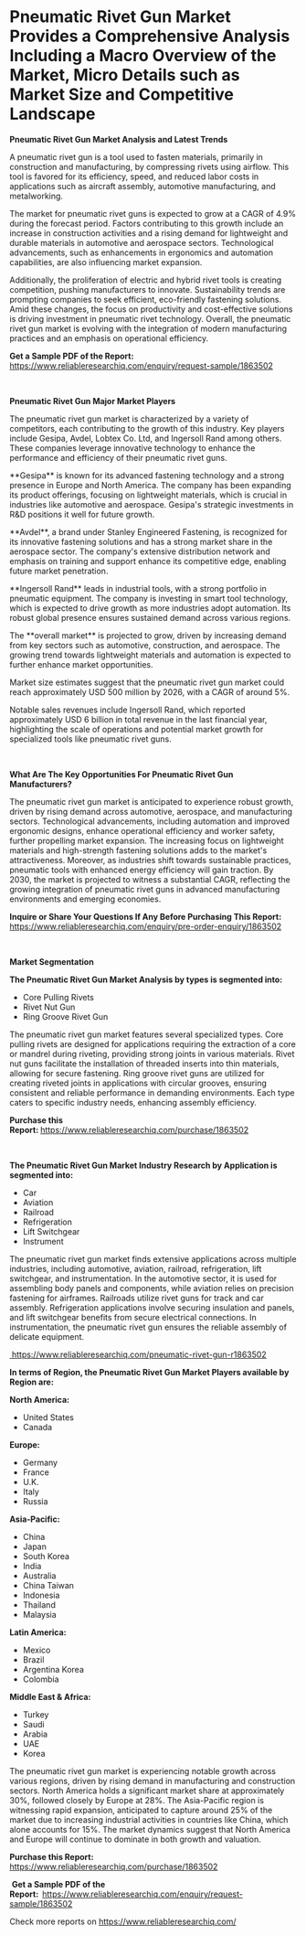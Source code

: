 <p><h1>Pneumatic Rivet Gun Market Provides a Comprehensive Analysis Including a Macro Overview of the Market, Micro Details such as Market Size and Competitive Landscape</h1></p><p><strong>Pneumatic Rivet Gun Market Analysis and Latest Trends</strong></p>
<p><p>A pneumatic rivet gun is a tool used to fasten materials, primarily in construction and manufacturing, by compressing rivets using airflow. This tool is favored for its efficiency, speed, and reduced labor costs in applications such as aircraft assembly, automotive manufacturing, and metalworking.</p><p>The market for pneumatic rivet guns is expected to grow at a CAGR of 4.9% during the forecast period. Factors contributing to this growth include an increase in construction activities and a rising demand for lightweight and durable materials in automotive and aerospace sectors. Technological advancements, such as enhancements in ergonomics and automation capabilities, are also influencing market expansion. </p><p>Additionally, the proliferation of electric and hybrid rivet tools is creating competition, pushing manufacturers to innovate. Sustainability trends are prompting companies to seek efficient, eco-friendly fastening solutions. Amid these changes, the focus on productivity and cost-effective solutions is driving investment in pneumatic rivet technology. Overall, the pneumatic rivet gun market is evolving with the integration of modern manufacturing practices and an emphasis on operational efficiency.</p></p>
<p><strong>Get a Sample PDF of the Report:&nbsp;</strong> <a href="https://www.reliableresearchiq.com/enquiry/request-sample/1863502?utm_campaign=3318&utm_medium=2&utm_source=Github&utm_content=ia&utm_term=10042025&utm_id=pneumatic-rivet-gun">https://www.reliableresearchiq.com/enquiry/request-sample/1863502</a></p>
<p>&nbsp;</p>
<p><strong>Pneumatic Rivet Gun Major Market Players</strong></p>
<p><p>The pneumatic rivet gun market is characterized by a variety of competitors, each contributing to the growth of this industry. Key players include Gesipa, Avdel, Lobtex Co. Ltd, and Ingersoll Rand among others. These companies leverage innovative technology to enhance the performance and efficiency of their pneumatic rivet guns.</p><p>**Gesipa** is known for its advanced fastening technology and a strong presence in Europe and North America. The company has been expanding its product offerings, focusing on lightweight materials, which is crucial in industries like automotive and aerospace. Gesipa's strategic investments in R&D positions it well for future growth.</p><p>**Avdel**, a brand under Stanley Engineered Fastening, is recognized for its innovative fastening solutions and has a strong market share in the aerospace sector. The company's extensive distribution network and emphasis on training and support enhance its competitive edge, enabling future market penetration.</p><p>**Ingersoll Rand** leads in industrial tools, with a strong portfolio in pneumatic equipment. The company is investing in smart tool technology, which is expected to drive growth as more industries adopt automation. Its robust global presence ensures sustained demand across various regions.</p><p>The **overall market** is projected to grow, driven by increasing demand from key sectors such as automotive, construction, and aerospace. The growing trend towards lightweight materials and automation is expected to further enhance market opportunities.</p><p>Market size estimates suggest that the pneumatic rivet gun market could reach approximately USD 500 million by 2026, with a CAGR of around 5%. </p><p>Notable sales revenues include Ingersoll Rand, which reported approximately USD 6 billion in total revenue in the last financial year, highlighting the scale of operations and potential market growth for specialized tools like pneumatic rivet guns.</p></p>
<p>&nbsp;</p>
<p><strong>What Are The Key Opportunities For Pneumatic Rivet Gun Manufacturers?</strong></p>
<p><p>The pneumatic rivet gun market is anticipated to experience robust growth, driven by rising demand across automotive, aerospace, and manufacturing sectors. Technological advancements, including automation and improved ergonomic designs, enhance operational efficiency and worker safety, further propelling market expansion. The increasing focus on lightweight materials and high-strength fastening solutions adds to the market's attractiveness. Moreover, as industries shift towards sustainable practices, pneumatic tools with enhanced energy efficiency will gain traction. By 2030, the market is projected to witness a substantial CAGR, reflecting the growing integration of pneumatic rivet guns in advanced manufacturing environments and emerging economies.</p></p>
<p><strong>Inquire or Share Your Questions If Any Before Purchasing This Report:</strong> <a href="https://www.reliableresearchiq.com/enquiry/pre-order-enquiry/1863502?utm_campaign=3318&utm_medium=2&utm_source=Github&utm_content=ia&utm_term=10042025&utm_id=pneumatic-rivet-gun">https://www.reliableresearchiq.com/enquiry/pre-order-enquiry/1863502</a></p>
<p>&nbsp;</p>
<p><strong>Market Segmentation</strong></p>
<p><strong>The Pneumatic Rivet Gun Market Analysis by types is segmented into:</strong></p>
<p><ul><li>Core Pulling Rivets</li><li>Rivet Nut Gun</li><li>Ring Groove Rivet Gun</li></ul></p>
<p><p>The pneumatic rivet gun market features several specialized types. Core pulling rivets are designed for applications requiring the extraction of a core or mandrel during riveting, providing strong joints in various materials. Rivet nut guns facilitate the installation of threaded inserts into thin materials, allowing for secure fastening. Ring groove rivet guns are utilized for creating riveted joints in applications with circular grooves, ensuring consistent and reliable performance in demanding environments. Each type caters to specific industry needs, enhancing assembly efficiency.</p></p>
<p><strong>Purchase this Report:&nbsp;</strong><a href="https://www.reliableresearchiq.com/purchase/1863502?utm_campaign=3318&utm_medium=2&utm_source=Github&utm_content=ia&utm_term=10042025&utm_id=pneumatic-rivet-gun">https://www.reliableresearchiq.com/purchase/1863502</a></p>
<p>&nbsp;</p>
<p><strong>The Pneumatic Rivet Gun Market Industry Research by Application is segmented into:</strong></p>
<p><ul><li>Car</li><li>Aviation</li><li>Railroad</li><li>Refrigeration</li><li>Lift Switchgear</li><li>Instrument</li></ul></p>
<p><p>The pneumatic rivet gun market finds extensive applications across multiple industries, including automotive, aviation, railroad, refrigeration, lift switchgear, and instrumentation. In the automotive sector, it is used for assembling body panels and components, while aviation relies on precision fastening for airframes. Railroads utilize rivet guns for track and car assembly. Refrigeration applications involve securing insulation and panels, and lift switchgear benefits from secure electrical connections. In instrumentation, the pneumatic rivet gun ensures the reliable assembly of delicate equipment.</p></p>
<p><a href="https://www.reliableresearchiq.com/pneumatic-rivet-gun-r1863502?utm_campaign=3318&utm_medium=2&utm_source=Github&utm_content=ia&utm_term=10042025&utm_id=pneumatic-rivet-gun">&nbsp;https://www.reliableresearchiq.com/pneumatic-rivet-gun-r1863502</a></p>
<p><strong>In terms of Region, the Pneumatic Rivet Gun Market Players available by Region are:</strong></p>
<p>
    <p> <strong> North America: </strong>
        <ul>
            <li>United States</li>
            <li>Canada</li>
        </ul>
        </p> 
    <p> <strong> Europe: </strong>
        <ul>
            <li>Germany</li>
            <li>France</li>
            <li>U.K.</li>
            <li>Italy</li>
            <li>Russia</li>
        </ul>
        </p> 
    <p> <strong> Asia-Pacific: </strong>
        <ul>
            <li>China</li>
            <li>Japan</li>
            <li>South Korea</li>
            <li>India</li>
            <li>Australia</li>
            <li>China Taiwan</li>
            <li>Indonesia</li>
            <li>Thailand</li>
            <li>Malaysia</li>
        </ul>
        </p> 
    <p> <strong> Latin America: </strong>
        <ul>
            <li>Mexico</li>
            <li>Brazil</li>
            <li>Argentina Korea</li>
            <li>Colombia</li>
        </ul>
        </p> 
    <p> <strong> Middle East & Africa: </strong>
        <ul>
            <li>Turkey</li>
            <li>Saudi</li>
            <li>Arabia</li>
            <li>UAE</li>
            <li>Korea</li>
        </ul>
    </p>
    </p>
<p><p>The pneumatic rivet gun market is experiencing notable growth across various regions, driven by rising demand in manufacturing and construction sectors. North America holds a significant market share at approximately 30%, followed closely by Europe at 28%. The Asia-Pacific region is witnessing rapid expansion, anticipated to capture around 25% of the market due to increasing industrial activities in countries like China, which alone accounts for 15%. The market dynamics suggest that North America and Europe will continue to dominate in both growth and valuation.</p></p>
<p><strong>Purchase this Report: </strong><a href="https://www.reliableresearchiq.com/purchase/1863502?utm_campaign=3318&utm_medium=2&utm_source=Github&utm_content=ia&utm_term=10042025&utm_id=pneumatic-rivet-gun">https://www.reliableresearchiq.com/purchase/1863502</a></p>
<p>&nbsp;<strong>Get a Sample PDF of the Report:&nbsp;&nbsp;</strong><a href="https://www.reliableresearchiq.com/enquiry/request-sample/1863502?utm_campaign=3318&utm_medium=2&utm_source=Github&utm_content=ia&utm_term=10042025&utm_id=pneumatic-rivet-gun">https://www.reliableresearchiq.com/enquiry/request-sample/1863502</a></p>
<p><strong></strong></p>
<p>Check more reports on <a href="https://www.reliableresearchiq.com/?utm_campaign=3318&utm_medium=2&utm_source=Github&utm_content=ia&utm_term=10042025&utm_id=pneumatic-rivet-gun">https://www.reliableresearchiq.com/</a></p>